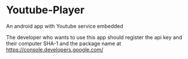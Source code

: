 # Youtube-Player
An android app with Youtube service embedded<br />

The developer who wants to use this app should register the api key and their computer SHA-1 and the package name at https://console.developers.google.com/
